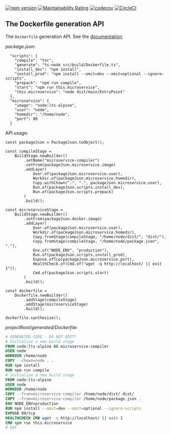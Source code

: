 [![npm version](https://badge.fury.io/js/@raccoons-co%2Fdockerfile.svg)](https://badge.fury.io/js/@raccoons-co%2Fdockerfile)
[![Maintainability Rating](https://sonarcloud.io/api/project_badges/measure?project=raccoons-co_cleanway&metric=sqale_rating)](https://sonarcloud.io/summary/new_code?id=raccoons-co_cleanway)
[![codecov](https://codecov.io/gh/raccoons-co/dockerfile/graph/badge.svg?token=uksCzUBmwv)](https://codecov.io/gh/raccoons-co/dockerfile)
[![CircleCI](https://dl.circleci.com/status-badge/img/gh/raccoons-co/dockerfile/tree/master.svg?style=svg)](https://dl.circleci.com/status-badge/redirect/gh/raccoons-co/dockerfile/tree/main)

The Dockerfile generation API
---

The `Dockerfile` generation API. See the [documentation](https://raccoons-co.github.io/dockerfile/).

*package.json*:

~~~
  "scripts": {
    "compile": "tsc",
    "generate": "ts-node src/build/Dockerfile.ts",
    "install_dev": "npm install",
    "install_prod": "npm install --omit=dev --omit=optional --ignore-scripts",
    "prepack": "npm run compile",
    "start": "npm run this.microservice",
    "this.microservice": "node dist/main/EntryPoint"
  },
  "microservice": {
    "image": "node:lts-alpine",
    "user": "node",
    "homedir": "/home/node",
    "port": 80
  }
~~~

API usage:

~~~
const packageJson = PackageJson.toObject();

const compileStage =
    BuildStage.newBuilder()
        .setName("microservice-compiler")
        .setFrom(packageJson.microservice.image)
        .addLayer(
            User.of(packageJson.microservice.user),
            Workdir.of(packageJson.microservice.homedir),
            Copy.withChown(".", ".", packageJson.microservice.user),
            Run.of(packageJson.scripts.install_dev),
            Run.of(packageJson.scripts.prepack)
        )
        .build();

const microserviceStage =
    BuildStage.newBuilder()
        .setFrom(packageJson.docker.image)
        .addLayer(
            User.of(packageJson.microservice.user),
            Workdir.of(packageJson.microservice.homedir),
            Copy.fromStage(compileStage, "/home/node/dist/", "dist/"),
            Copy.fromStage(compileStage, "/home/node/package.json", "."),
            Env.of("NODE_ENV", "production"),
            Run.of(packageJson.scripts.install_prod),
            Expose.ofTcp(packageJson.microservice.port),
            HealthCheck.of(Cmd.of("wget -q http://localhost/ || exit 1")),
            Cmd.of(packageJson.scripts.start)
        )
        .build();

const dockerfile =
    Dockerfile.newBuilder()
        .addStage(compileStage)
        .addStage(microserviceStage)
        .build();

dockerfile.synthesize();
~~~

*projectRoot/generated/Dockerfile*:

~~~Dockerfile
# GENERATED CODE - DO NOT EDIT!
# Initialize a new build stage
FROM node:lts-alpine AS microservice-compiler
USER node
WORKDIR /home/node
COPY --chown=node . .
RUN npm install
RUN npm run compile
# Initialize a new build stage
FROM node:lts-alpine
USER node
WORKDIR /home/node
COPY --from=microservice-compiler /home/node/dist/ dist/
COPY --from=microservice-compiler /home/node/package.json .
ENV NODE_ENV=production
RUN npm install --omit=dev --omit=optional --ignore-scripts
EXPOSE 80/tcp
HEALTHCHECK CMD wget -q http://localhost/ || exit 1
CMD npm run this.microservice
# EOF
~~~
